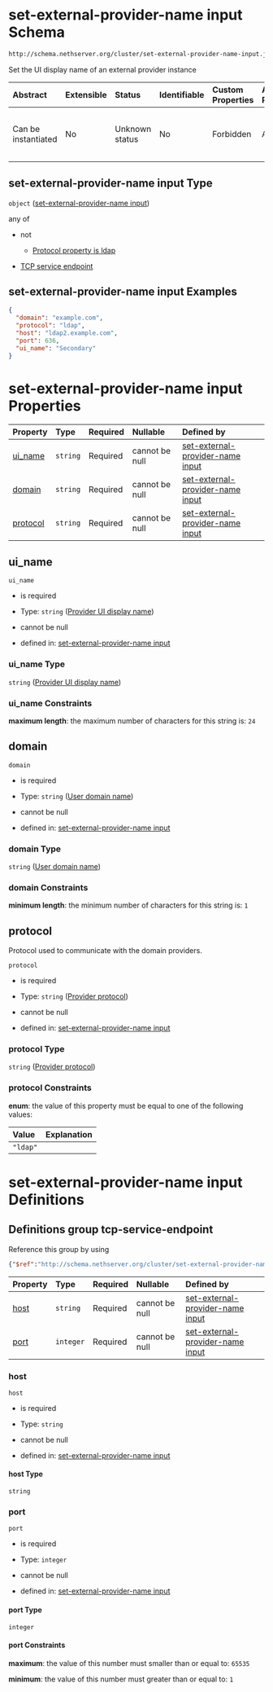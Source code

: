 # set-external-provider-name input Schema

```txt
http://schema.nethserver.org/cluster/set-external-provider-name-input.json
```

Set the UI display name of an external provider instance

| Abstract            | Extensible | Status         | Identifiable | Custom Properties | Additional Properties | Access Restrictions | Defined In                                                                                                    |
| :------------------ | :--------- | :------------- | :----------- | :---------------- | :-------------------- | :------------------ | :------------------------------------------------------------------------------------------------------------ |
| Can be instantiated | No         | Unknown status | No           | Forbidden         | Allowed               | none                | [set-external-provider-name-input.json](cluster/set-external-provider-name-input.json "open original schema") |

## set-external-provider-name input Type

`object` ([set-external-provider-name input](set-external-provider-name-input.md))

any of

*   not

    *   [Protocol property is ldap](set-external-provider-name-input-anyof-0-protocol-property-is-ldap.md "check type definition")

*   [TCP service endpoint](set-external-provider-name-input-defs-tcp-service-endpoint.md "check type definition")

## set-external-provider-name input Examples

```json
{
  "domain": "example.com",
  "protocol": "ldap",
  "host": "ldap2.example.com",
  "port": 636,
  "ui_name": "Secondary"
}
```

# set-external-provider-name input Properties

| Property              | Type     | Required | Nullable       | Defined by                                                                                                                                                                                                   |
| :-------------------- | :------- | :------- | :------------- | :----------------------------------------------------------------------------------------------------------------------------------------------------------------------------------------------------------- |
| [ui\_name](#ui_name)  | `string` | Required | cannot be null | [set-external-provider-name input](set-external-provider-name-input-properties-provider-ui-display-name.md "http://schema.nethserver.org/cluster/set-external-provider-name-input.json#/properties/ui_name") |
| [domain](#domain)     | `string` | Required | cannot be null | [set-external-provider-name input](set-external-provider-name-input-properties-user-domain-name.md "http://schema.nethserver.org/cluster/set-external-provider-name-input.json#/properties/domain")          |
| [protocol](#protocol) | `string` | Required | cannot be null | [set-external-provider-name input](set-external-provider-name-input-properties-provider-protocol.md "http://schema.nethserver.org/cluster/set-external-provider-name-input.json#/properties/protocol")       |

## ui\_name



`ui_name`

*   is required

*   Type: `string` ([Provider UI display name](set-external-provider-name-input-properties-provider-ui-display-name.md))

*   cannot be null

*   defined in: [set-external-provider-name input](set-external-provider-name-input-properties-provider-ui-display-name.md "http://schema.nethserver.org/cluster/set-external-provider-name-input.json#/properties/ui_name")

### ui\_name Type

`string` ([Provider UI display name](set-external-provider-name-input-properties-provider-ui-display-name.md))

### ui\_name Constraints

**maximum length**: the maximum number of characters for this string is: `24`

## domain



`domain`

*   is required

*   Type: `string` ([User domain name](set-external-provider-name-input-properties-user-domain-name.md))

*   cannot be null

*   defined in: [set-external-provider-name input](set-external-provider-name-input-properties-user-domain-name.md "http://schema.nethserver.org/cluster/set-external-provider-name-input.json#/properties/domain")

### domain Type

`string` ([User domain name](set-external-provider-name-input-properties-user-domain-name.md))

### domain Constraints

**minimum length**: the minimum number of characters for this string is: `1`

## protocol

Protocol used to communicate with the domain providers.

`protocol`

*   is required

*   Type: `string` ([Provider protocol](set-external-provider-name-input-properties-provider-protocol.md))

*   cannot be null

*   defined in: [set-external-provider-name input](set-external-provider-name-input-properties-provider-protocol.md "http://schema.nethserver.org/cluster/set-external-provider-name-input.json#/properties/protocol")

### protocol Type

`string` ([Provider protocol](set-external-provider-name-input-properties-provider-protocol.md))

### protocol Constraints

**enum**: the value of this property must be equal to one of the following values:

| Value    | Explanation |
| :------- | :---------- |
| `"ldap"` |             |

# set-external-provider-name input Definitions

## Definitions group tcp-service-endpoint

Reference this group by using

```json
{"$ref":"http://schema.nethserver.org/cluster/set-external-provider-name-input.json#/$defs/tcp-service-endpoint"}
```

| Property      | Type      | Required | Nullable       | Defined by                                                                                                                                                                                                                                 |
| :------------ | :-------- | :------- | :------------- | :----------------------------------------------------------------------------------------------------------------------------------------------------------------------------------------------------------------------------------------- |
| [host](#host) | `string`  | Required | cannot be null | [set-external-provider-name input](set-external-provider-name-input-defs-tcp-service-endpoint-properties-host.md "http://schema.nethserver.org/cluster/set-external-provider-name-input.json#/$defs/tcp-service-endpoint/properties/host") |
| [port](#port) | `integer` | Required | cannot be null | [set-external-provider-name input](set-external-provider-name-input-defs-tcp-service-endpoint-properties-port.md "http://schema.nethserver.org/cluster/set-external-provider-name-input.json#/$defs/tcp-service-endpoint/properties/port") |

### host



`host`

*   is required

*   Type: `string`

*   cannot be null

*   defined in: [set-external-provider-name input](set-external-provider-name-input-defs-tcp-service-endpoint-properties-host.md "http://schema.nethserver.org/cluster/set-external-provider-name-input.json#/$defs/tcp-service-endpoint/properties/host")

#### host Type

`string`

### port



`port`

*   is required

*   Type: `integer`

*   cannot be null

*   defined in: [set-external-provider-name input](set-external-provider-name-input-defs-tcp-service-endpoint-properties-port.md "http://schema.nethserver.org/cluster/set-external-provider-name-input.json#/$defs/tcp-service-endpoint/properties/port")

#### port Type

`integer`

#### port Constraints

**maximum**: the value of this number must smaller than or equal to: `65535`

**minimum**: the value of this number must greater than or equal to: `1`

